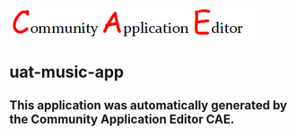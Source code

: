 ![CAE](https://github.com/testcae/application-uat-music-app/blob/master/img/logo.png)  

uat-music-app
===================


This application was automatically generated by the Community Application Editor CAE.  
---------------

